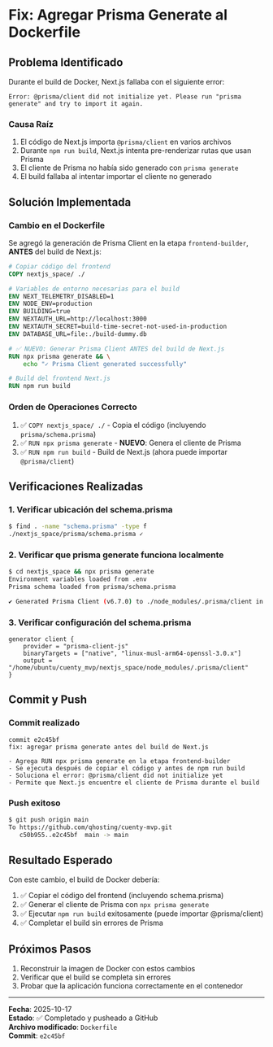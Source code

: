 # Fix: Agregar Prisma Generate al Dockerfile

## Problema Identificado

Durante el build de Docker, Next.js fallaba con el siguiente error:

```
Error: @prisma/client did not initialize yet. Please run "prisma generate" and try to import it again.
```

### Causa Raíz

1. El código de Next.js importa `@prisma/client` en varios archivos
2. Durante `npm run build`, Next.js intenta pre-renderizar rutas que usan Prisma
3. El cliente de Prisma no había sido generado con `prisma generate`
4. El build fallaba al intentar importar el cliente no generado

## Solución Implementada

### Cambio en el Dockerfile

Se agregó la generación de Prisma Client en la etapa `frontend-builder`, **ANTES** del build de Next.js:

```dockerfile
# Copiar código del frontend
COPY nextjs_space/ ./

# Variables de entorno necesarias para el build
ENV NEXT_TELEMETRY_DISABLED=1
ENV NODE_ENV=production
ENV BUILDING=true
ENV NEXTAUTH_URL=http://localhost:3000
ENV NEXTAUTH_SECRET=build-time-secret-not-used-in-production
ENV DATABASE_URL=file:./build-dummy.db

# ✅ NUEVO: Generar Prisma Client ANTES del build de Next.js
RUN npx prisma generate && \
    echo "✓ Prisma Client generated successfully"

# Build del frontend Next.js
RUN npm run build
```

### Orden de Operaciones Correcto

1. ✅ `COPY nextjs_space/ ./` - Copia el código (incluyendo `prisma/schema.prisma`)
2. ✅ `RUN npx prisma generate` - **NUEVO**: Genera el cliente de Prisma
3. ✅ `RUN npm run build` - Build de Next.js (ahora puede importar `@prisma/client`)

## Verificaciones Realizadas

### 1. Verificar ubicación del schema.prisma
```bash
$ find . -name "schema.prisma" -type f
./nextjs_space/prisma/schema.prisma ✓
```

### 2. Verificar que prisma generate funciona localmente
```bash
$ cd nextjs_space && npx prisma generate
Environment variables loaded from .env
Prisma schema loaded from prisma/schema.prisma

✔ Generated Prisma Client (v6.7.0) to ./node_modules/.prisma/client in 424ms ✓
```

### 3. Verificar configuración del schema.prisma
```prisma
generator client {
    provider = "prisma-client-js"
    binaryTargets = ["native", "linux-musl-arm64-openssl-3.0.x"]
    output = "/home/ubuntu/cuenty_mvp/nextjs_space/node_modules/.prisma/client"
}
```

## Commit y Push

### Commit realizado
```
commit e2c45bf
fix: agregar prisma generate antes del build de Next.js

- Agrega RUN npx prisma generate en la etapa frontend-builder
- Se ejecuta después de copiar el código y antes de npm run build
- Soluciona el error: @prisma/client did not initialize yet
- Permite que Next.js encuentre el cliente de Prisma durante el build
```

### Push exitoso
```bash
$ git push origin main
To https://github.com/qhosting/cuenty-mvp.git
   c50b955..e2c45bf  main -> main
```

## Resultado Esperado

Con este cambio, el build de Docker debería:

1. ✅ Copiar el código del frontend (incluyendo schema.prisma)
2. ✅ Generar el cliente de Prisma con `npx prisma generate`
3. ✅ Ejecutar `npm run build` exitosamente (puede importar @prisma/client)
4. ✅ Completar el build sin errores de Prisma

## Próximos Pasos

1. Reconstruir la imagen de Docker con estos cambios
2. Verificar que el build se completa sin errores
3. Probar que la aplicación funciona correctamente en el contenedor

---

**Fecha**: 2025-10-17  
**Estado**: ✅ Completado y pusheado a GitHub  
**Archivo modificado**: `Dockerfile`  
**Commit**: `e2c45bf`
